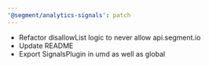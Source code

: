 ```yaml
---
'@segment/analytics-signals': patch
---
```


* Refactor disallowList logic to never allow api.segment.io
* Update README
* Export SignalsPlugin in umd as well as global
